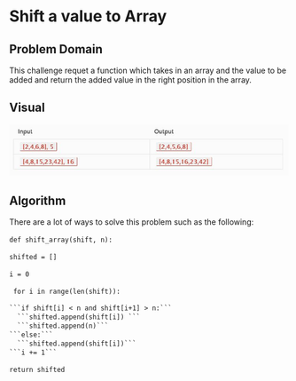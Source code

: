 # Shift a value to Array

## Problem Domain

This challenge requet a function which takes in an array and the value to be added and return  the added value in the right position in the array.

## Visual

![Input & Output](../../../assests/array_shift_input_and_output.JPG)

## Algorithm

There are a lot of ways to solve this problem such as the following:

```def shift_array(shift, n):```

  ```shifted = []```

  ```i = 0```
  
 ``` for i in range(len(shift)):```
  
    ```if shift[i] < n and shift[i+1] > n:```
      ```shifted.append(shift[i]) ```
      ```shifted.append(n)```
    ```else:```
      ```shifted.append(shift[i])```  
    ```i += 1```
  ```return shifted```


